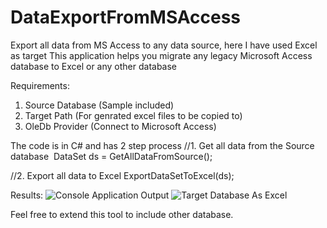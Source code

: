 # DataExportFromMSAccess
Export all data from MS Access to any data source, here I have used Excel as target
This application helps you migrate any legacy Microsoft Access database to Excel or any other database

Requirements:
1. Source Database (Sample included)
2. Target Path (For genrated excel files to be copied to)
3. OleDb Provider (Connect to Microsoft Access)

The code is in C# and has 2 step process
//1. Get all data from the Source database 
DataSet ds = GetAllDataFromSource();

//2. Export all data to Excel
ExportDataSetToExcel(ds);


Results:
![Console Application Output](https://www.codeproject.com/KB/Articles/5269825/Working/Results.PNG)
![Target Database As Excel](https://www.codeproject.com/KB/Articles/5269825/Working/Results-Excel.PNG)

Feel free to extend this tool to include other database.

